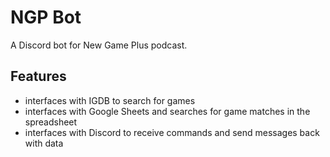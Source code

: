 # NGP Bot

A Discord bot for New Game Plus podcast.

## Features

- interfaces with IGDB to search for games
- interfaces with Google Sheets and searches for game matches in the spreadsheet
- interfaces with Discord to receive commands and send messages back with data